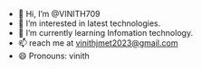 - 👋 Hi, I’m @VINITH709
- 👀 I’m interested in latest technologies.
- 🌱 I’m currently learning Infomation technology.
- 📫  reach me at vinithjmet2023@gmail.com
- 😄 Pronouns: vinith
  

<!---
VINITH709/VINITH709 is a ✨ special ✨ repository because its `README.md` (this file) appears on your GitHub profile.
You can click the Preview link to take a look at your changes.
--->
